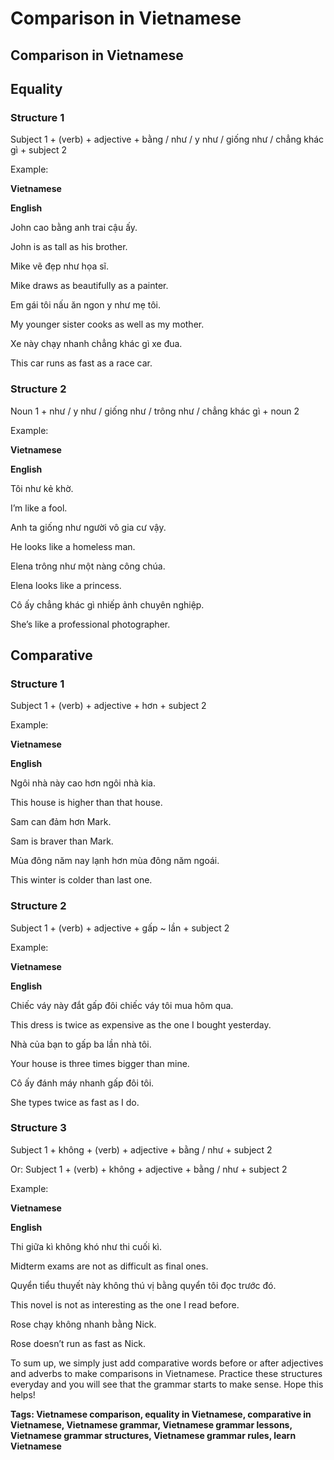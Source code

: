 Comparison in Vietnamese
========================

## Comparison in Vietnamese

## **Equality**

### **Structure 1**

Subject 1 + (verb) + adjective + bằng / như / y như / giống như / chẳng khác gì + subject 2

Example:

**Vietnamese**

**English**

John cao bằng anh trai cậu ấy.

John is as tall as his brother.

Mike vẽ đẹp như họa sĩ.

Mike draws as beautifully as a painter.

Em gái tôi nấu ăn ngon y như mẹ tôi.

My younger sister cooks as well as my mother.

Xe này chạy nhanh chẳng khác gì xe đua.

This car runs as fast as a race car.

### **Structure 2**

Noun 1 + như / y như / giống như / trông như / chẳng khác gì + noun 2

Example:

**Vietnamese**

**English**

Tôi như kẻ khờ.

I’m like a fool.

Anh ta giống như người vô gia cư vậy.

He looks like a homeless man.

Elena trông như một nàng công chúa.

Elena looks like a princess.

Cô ấy chẳng khác gì nhiếp ảnh chuyên nghiệp.

She’s like a professional photographer.

## **Comparative**

### **Structure 1**

Subject 1 + (verb) + adjective + hơn + subject 2

Example:

**Vietnamese**

**English**

Ngôi nhà này cao hơn ngôi nhà kia.

This house is higher than that house.

Sam can đảm hơn Mark.

Sam is braver than Mark.

Mùa đông năm nay lạnh hơn mùa đông năm ngoái.

This winter is colder than last one.

### **Structure 2**

Subject 1 + (verb) + adjective + gấp ~ lần + subject 2

Example:

**Vietnamese**

**English**

Chiếc váy này đắt gấp đôi chiếc váy tôi mua hôm qua.

This dress is twice as expensive as the one I bought yesterday.

Nhà của bạn to gấp ba lần nhà tôi.

Your house is three times bigger than mine.

Cô ấy đánh máy nhanh gấp đôi tôi.

She types twice as fast as I do.

### **Structure 3**

Subject 1 + không + (verb) + adjective + bằng / như + subject 2

Or: Subject 1 + (verb) + không + adjective + bằng / như + subject 2

Example:

**Vietnamese**

**English**

Thi giữa kì không khó như thi cuối kì.

Midterm exams are not as difficult as final ones.

Quyển tiểu thuyết này không thú vị bằng quyển tôi đọc trước đó.

This novel is not as interesting as the one I read before.

Rose chạy không nhanh bằng Nick.

Rose doesn’t run as fast as Nick.

To sum up, we simply just add comparative words before or after adjectives and adverbs to make comparisons in Vietnamese. Practice these structures everyday and you will see that the grammar starts to make sense. Hope this helps!

**Tags: Vietnamese comparison, equality in Vietnamese, comparative in Vietnamese, Vietnamese grammar, Vietnamese grammar lessons, Vietnamese grammar structures, Vietnamese grammar rules, learn Vietnamese**





